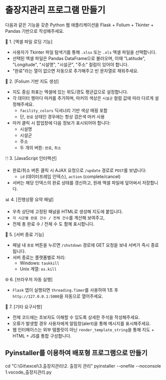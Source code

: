 # 출장지관리 프로그램 만들기
다음과 같은 기능을 갖춘 Python 웹 애플리케이션을 Flask + Folium + Tkinter + Pandas 기반으로 작성해주세요.

📁 1. [엑셀 파일 로딩 기능]
- 사용자가 Tkinter 파일 탐색기를 통해 `.xlsx` 또는 `.xls` 엑셀 파일을 선택합니다.
- 선택된 엑셀 파일은 Pandas DataFrame으로 불러오며, 이때 "Latitude", "Longitude", "시설명", "시설군", "주소" 컬럼이 있어야 합니다.
- "완료"라는 열이 없으면 자동으로 추가해주고 빈 문자열로 채워주세요.

📍 2. [Folium 기반 지도 생성]
- 지도 중심 좌표는 엑셀에 있는 위도/경도 평균값으로 설정합니다.
- 각 데이터 행마다 마커를 추가하며, 마커의 색상은 `시설군` 컬럼 값에 따라 다르게 설정해주세요.
  - `facility_colors` 딕셔너리 기반 색상 매핑 포함
  - 단, `완료` 상태인 경우에는 항상 검은색 마커 사용
- 마커 클릭 시 팝업창에 다음 정보가 표시되어야 합니다:
  - 시설명
  - 시설군
  - 주소
  - 두 개의 버튼: `완료`, `취소`

🖱️ 3. [JavaScript 인터랙션]
- 완료/취소 버튼 클릭 시 AJAX 요청으로 `/update` 경로로 `POST`를 보냅니다:
  - `id` (데이터프레임 인덱스), `action` (complete/cancel)
- 서버는 해당 인덱스의 완료 상태를 갱신하고, 원래 엑셀 파일에 덮어써서 저장합니다.

📊 4. [진행상황 요약 패널]
- 우측 상단에 고정된 패널을 HTML로 생성해 지도에 붙입니다.
- `각 시군별 완료 건수 / 전체 건수`를 계산해 보여주고,
- 전체 총 완료 수 / 전체 수 도 함께 표시합니다.

🧨 5. [서버 종료 기능]
- 패널 내 `종료` 버튼을 누르면 `/shutdown` 경로에 GET 요청을 보내 서버가 즉시 종료됩니다.
- 서버 종료는 플랫폼별로 처리:
  - Windows: `taskkill`
  - Unix 계열: `os.kill`

🌐 6. [브라우저 자동 실행]
- `Flask` 앱이 실행되면 `threading.Timer`를 사용하여 1초 후 `http://127.0.0.1:5000`을 자동으로 열어주세요.

📌 7. [기타 요구사항]
- 전체 코드에는 초보자도 이해할 수 있도록 상세한 주석을 작성해주세요.
- 오류가 발생할 경우 사용자에게 알림창(alert)을 통해 메시지를 표시해주세요.
- 웹 인터페이스는 외부 템플릿이 아닌 `render_template_string`을 통해 지도 + HTML + JS를 통합 구성합니다.


## Pyinstaller를 이용하여 배포형 프로그램으로 만들기
cd "C:\Git\excel\3.출장지관리\2. 출장지 관리"
pyinstaller --onefile --noconsole 1.vscode_출장지관리.py